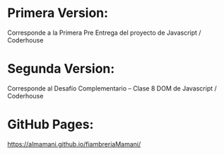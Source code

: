 # Primera Version:
Corresponde a la Primera Pre Entrega del proyecto de Javascript / Coderhouse

# Segunda Version:
Corresponde al Desafío Complementario – Clase 8 DOM de Javascript / Coderhouse

# GitHub Pages:
https://almamani.github.io/fiambreriaMamani/
